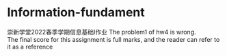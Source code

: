 # Information-fundament
崇新学堂2022春季学期信息基础I作业
The problem1 of hw4 is wrong.  
The final score for this assignment is full marks, and the reader can refer to it as a reference 

